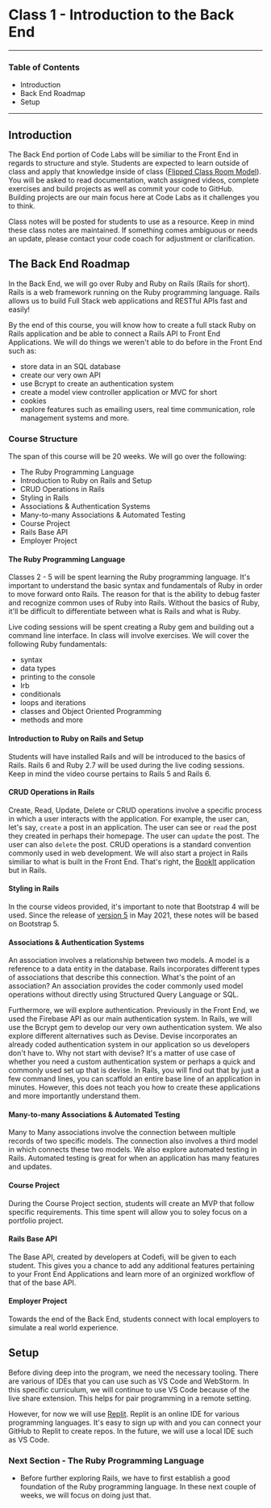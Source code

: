 # Class 1 - Introduction to the Back End 
---
### Table of Contents 
- Introduction
- Back End Roadmap 
- Setup
--- 
## Introduction 
The Back End portion of Code Labs will be similiar to the Front End in regards to structure and style. Students are expected to learn outside of class and apply that knowledge inside of class ([Flipped Class Room Model](https://omerad.msu.edu/teaching/teaching-skills-strategies/27-teaching/162-what-why-and-how-to-implement-a-flipped-classroom-model)). You will be asked to read documentation, watch assigned videos, complete exercises and build projects as well as commit your code to GitHub. Building projects are our main focus here at Code Labs as it challenges you to think.  

Class notes will be posted for students to use as a resource. Keep in mind these class notes are maintained. If something comes ambiguous or needs an update, please contact your code coach for adjustment or clarification. 

## The Back End Roadmap

In the Back End, we will go over Ruby and Ruby on Rails (Rails for short). Rails is a web framework running on the Ruby programming language. Rails allows us to build Full Stack web applications and RESTful APIs fast and easily!  

By the end of this course, you will know how to create a full stack Ruby on Rails application and be able to connect a Rails API to Front End Applications. We will do things we weren't able to do before in the Front End such as: 
- store data in an SQL database 
- create our very own API 
- use Bcrypt to create an authentication system 
- create a model view controller application or MVC for short 
- cookies
- explore features such as emailing users, real time communication, role management systems and more. 

### Course Structure 
The span of this course will be 20 weeks. We will go over the following: 
- The Ruby Programming Language
- Introduction to Ruby on Rails and Setup
- CRUD Operations in Rails
- Styling in Rails
- Associations & Authentication Systems
- Many-to-many Associations & Automated Testing
- Course Project
- Rails Base API
- Employer Project 

#### The Ruby Programming Language
Classes 2 - 5 will be spent learning the Ruby programming language. It's important to understand the basic syntax and fundamentals of Ruby in order to move forward onto Rails. The reason for that is the ability to debug faster and recognize common uses of Ruby into Rails. Without the basics of Ruby, it'll be difficult to differentiate between what is Rails and what is Ruby. 

Live coding sessions will be spent creating a Ruby gem and building out a command line interface. In class will involve exercises. We will cover the following Ruby fundamentals:
- syntax 
- data types
- printing to the console
- Irb
- conditionals
- loops and iterations
- classes and Object Oriented Programming
- methods and more

#### Introduction to Ruby on Rails and Setup
Students will have installed Rails and will be introduced to the basics of Rails. Rails 6 and Ruby 2.7 will be used during the live coding sessions. Keep in mind the video course pertains to Rails 5 and Rails 6.

#### CRUD Operations in Rails 
Create, Read, Update, Delete or CRUD operations involve a specific process in which a user interacts with the application. For example, the user can, let's say, `create` a post in an application. The user can see or `read` the post they created in perhaps their homepage. The user can `update` the post. The user can also `delete` the post. CRUD operations is a standard convention commonly used in web development. We will also start a project in Rails similiar to what is built in the Front End. That's right, the [BookIt](https://bookit-codefi.herokuapp.com/) application but in Rails.

#### Styling in Rails
In the course videos provided, it's important to note that Bootstrap 4 will be used. Since the release of [version 5](https://getbootstrap.com/docs/5.0/getting-started/introduction/) in May 2021, these notes will be based on Bootstrap 5.

#### Associations & Authentication Systems
An association involves a relationship between two models. A model is a reference to a data entity in the database. Rails incorporates different types of associations that describe this connection. What's the point of an association? An association provides the coder commonly used model operations without directly using Structured Query Language or SQL. 

Furthermore, we will explore authentication. Previously in the Front End, we used the Firebase API as our main authentication system. In Rails, we will use the Bcrypt gem to develop our very own authentication system. We also explore different alternatives such as Devise. Devise incorporates an already coded authentication system in our application so us developers don't have to. Why not start with devise? It's a matter of use case of whether you need a custom authentication system or perhaps a quick and commonly used set up that is devise. In Rails, you will find out that by just a few command lines, you can scaffold an entire base line of an application in minutes. However, this does not teach you how to create these applications and more importantly understand them. 

#### Many-to-many Associations & Automated Testing
Many to Many associations involve the connection between multiple records of two specific models. The connection also involves a third model in which connects these two models. We also explore automated testing in Rails. Automated testing is great for when an application has many features and updates.

#### Course Project
During the Course Project section, students will create an MVP that follow specific requirements. This time spent will allow you to soley focus on a portfolio project.

#### Rails Base API
The Base API, created by developers at Codefi, will be given to each student. This gives you a chance to add any additional features pertaining to your Front End Applications and learn more of an orginized workflow of that of the base API. 

#### Employer Project
Towards the end of the Back End, students connect with local employers to simulate a real world experience.

## Setup
Before diving deep into the program, we need the necessary tooling. There are various of IDEs that you can use such as VS Code and WebStorm. In this specific curriculum, we will continue to use VS Code because of the live share extension. This helps for pair programming in a remote setting.

However, for now we will use [Replit](https://replit.com/~). Replit is an online IDE for various programming languages. It's easy to sign up with and you can connect your GitHub to Replit to create repos. In the future, we will use a local IDE such as VS Code.

### Next Section - The Ruby Programming Language
- Before further exploring Rails, we have to first establish a good foundation of the Ruby programming language. In these next couple of weeks, we will focus on doing just that.